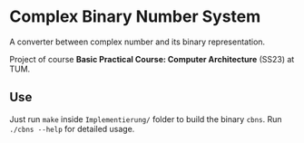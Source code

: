 # Complex Binary Number System  

A converter between complex number and its binary representation.



Project of course **Basic Practical Course: Computer Architecture** (SS23) at TUM.



## Use
Just run `make` inside `Implementierung/` folder to build the binary `cbns`. Run `./cbns --help` for detailed usage. 
